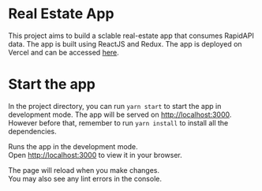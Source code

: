 # Real Estate App

This project aims to build a sclable real-estate app that consumes RapidAPI data. The app is built using ReactJS and Redux. The app is deployed on Vercel and can be accessed [here]().

# Start the app

In the project directory, you can run `yarn start` to start the app in development mode. The app will be served on [http://localhost:3000](http://localhost:3000). However before that, remember to run `yarn install` to install all the dependencies.

Runs the app in the development mode.\
Open [http://localhost:3000](http://localhost:3000) to view it in your browser.

The page will reload when you make changes.\
You may also see any lint errors in the console.
